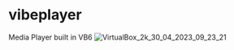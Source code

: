 # vibeplayer
Media Player built in VB6
![VirtualBox_2k_30_04_2023_09_23_21](https://user-images.githubusercontent.com/10094886/235364669-cd4cc4d7-127e-4a75-a4fe-7607d63b6801.png)
